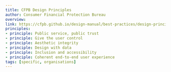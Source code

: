 ```yaml
---
title: CFPB Design Principles
author: Consumer Financial Protection Bureau
overview:
link: https://cfpb.github.io/design-manual/best-practices/design-principles.html
principles:
- principle: Public service, public trust
- principle: Give the user control
- principle: Aesthetic integrity
- principle: Design with data
- principle: Inclusion and accessibility
- principle: Coherent end-to-end user experience
tags: [specific, organisations]
---
```

